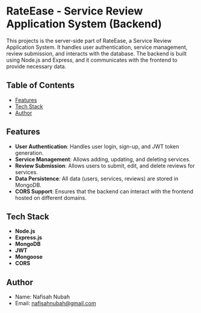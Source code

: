 # RateEase - Service Review Application System (Backend)

This projects is the server-side part of RateEase, a Service Review Application System. It handles user authentication, service management, review submission, and interacts with the database. The backend is built using Node.js and Express, and it communicates with the frontend to provide necessary data.

## Table of Contents
- [Features](#features)
- [Tech Stack](#tech-stack)
- [Author](#installation)

## Features
- **User Authentication**: Handles user login, sign-up, and JWT token generation.
- **Service Management**: Allows adding, updating, and deleting services.
- **Review Submission**: Allows users to submit, edit, and delete reviews for services.
- **Data Persistence**: All data (users, services, reviews) are stored in MongoDB.
- **CORS Support**: Ensures that the backend can interact with the frontend hosted on different domains.

## Tech Stack
- **Node.js**
- **Express.js**
- **MongoDB**
- **JWT**
- **Mongoose**
- **CORS**

## Author
- Name: Nafisah Nubah
- Email: nafisahnubah@gmail.com